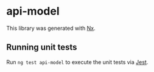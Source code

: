 # api-model

This library was generated with [Nx](https://nx.dev).

## Running unit tests

Run `ng test api-model` to execute the unit tests via [Jest](https://jestjs.io).
